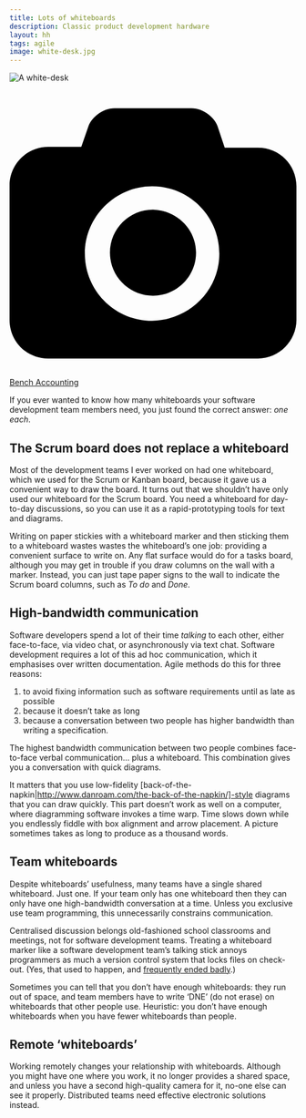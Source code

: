 ```yaml
---
title: Lots of whiteboards
description: Classic product development hardware
layout: hh
tags: agile
image: white-desk.jpg
---
```


![A white-desk](white-desk.jpg)

<a class="unsplash" href="https://unsplash.com/photos/nvzvOPQW0gc" rel="noopener noreferrer"><span><svg xmlns="http://www.w3.org/2000/svg" viewBox="0 0 32 32"><title>unsplash-logo</title><path d="M20.8 18.1c0 2.7-2.2 4.8-4.8 4.8s-4.8-2.1-4.8-4.8c0-2.7 2.2-4.8 4.8-4.8 2.7.1 4.8 2.2 4.8 4.8zm11.2-7.4v14.9c0 2.3-1.9 4.3-4.3 4.3h-23.4c-2.4 0-4.3-1.9-4.3-4.3v-15c0-2.3 1.9-4.3 4.3-4.3h3.7l.8-2.3c.4-1.1 1.7-2 2.9-2h8.6c1.2 0 2.5.9 2.9 2l.8 2.4h3.7c2.4 0 4.3 1.9 4.3 4.3zm-8.6 7.5c0-4.1-3.3-7.5-7.5-7.5-4.1 0-7.5 3.4-7.5 7.5s3.3 7.5 7.5 7.5c4.2-.1 7.5-3.4 7.5-7.5z"></path></svg></span><span>Bench Accounting</span></a>

If you ever wanted to know how many whiteboards your software development team members need, you just found the correct answer: _one each_.

## The Scrum board does not replace a whiteboard 

Most of the development teams I ever worked on had one whiteboard, which we used for the Scrum or Kanban board, because it gave us a convenient way to draw the board.
It turns out that we shouldn’t have only used our whiteboard for the Scrum board.
You need a whiteboard for day-to-day discussions, so you can use it as a rapid-prototyping tools for text and diagrams. 

Writing on paper stickies with a whiteboard marker and then sticking them to a whiteboard wastes wastes the whiteboard’s one job: providing a convenient surface to write on.
Any flat surface would do for a tasks board, although you may get in trouble if you draw columns on the wall with a marker.
Instead, you can just tape paper signs to the wall to indicate the Scrum board columns, such as _To do_ and _Done_.

## High-bandwidth communication 

Software developers spend a lot of their time _talking_ to each other, either face-to-face, via video chat, or asynchronously via text chat.
Software development requires a lot of this ad hoc communication, which it emphasises over written documentation.
Agile methods do this for three reasons:

1. to avoid fixing information such as software requirements until as late as possible
2. because it doesn’t take as long
3. because a conversation between two people has higher bandwidth than writing a specification. 

The highest bandwidth communication between two people combines face-to-face verbal communication… plus a whiteboard.
This combination gives you a conversation with quick diagrams. 

It matters that you use low-fidelity [back-of-the-napkin|http://www.danroam.com/the-back-of-the-napkin/]-style diagrams that you can draw quickly.
This part doesn’t work as well on a computer, where diagramming software invokes a time warp.
Time slows down while you endlessly fiddle with box alignment and arrow placement.
A picture sometimes takes as long to produce as a thousand words.

## Team whiteboards 

Despite whiteboards’ usefulness, many teams have a single shared whiteboard.
Just one.
If your team only has one whiteboard then they can only have one high-bandwidth conversation at a time.
Unless you exclusive use team programming, this unnecessarily constrains communication.

Centralised discussion belongs old-fashioned school classrooms and meetings, not for software development teams.
Treating a whiteboard marker like a software development team’s talking stick annoys programmers as much a version control system that locks files on check-out.
(Yes, that used to happen, and 
[frequently ended badly](https://en.wikipedia.org/wiki/Microsoft_Visual_SourceSafe#Criticism).)

Sometimes you can tell that you don’t have enough whiteboards: 
they run out of space, and team members have to write ‘DNE’ (do not erase) on whiteboards that other people use.
Heuristic: you don’t have enough whiteboards when you have fewer whiteboards than people.

## Remote ‘whiteboards’

Working remotely changes your relationship with whiteboards.
Although you might have one where you work, it no longer provides a shared space, and unless you have a second high-quality camera for it, no-one else can see it properly.
Distributed teams need effective electronic solutions instead.
